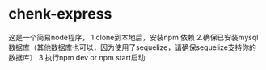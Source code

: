 # chenk-express

这是一个简易node程序，
1.clone到本地后，安装npm 依赖
2.确保已安装mysql 数据库（其他数据库也可以，因为使用了sequelize，请确保sequelize支持你的数据库）
3.执行npm dev or npm start启动
